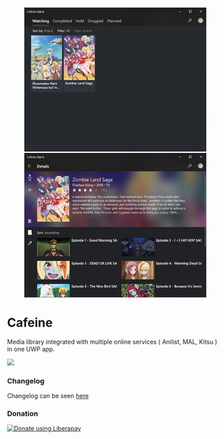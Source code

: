 <p float="left" align="center">
<img src="images/01_dark.png" width="425">
<img src="images/02_dark.png" width="425">
</p>

# Cafeine
Media library integrated with multiple online services ( Anilist, MAL, Kitsu ) in one UWP app.

[<img src="https://assets.windowsphone.com/85864462-9c82-451e-9355-a3d5f874397a/English_get-it-from-MS_InvariantCulture_Default.png" width="150">](https://www.microsoft.com/store/apps/9NG9S7Q4Q65R?ocid=badge)


### Changelog
Changelog can be seen [here](Changelog.md)

### Donation
[<img alt="Donate using Liberapay" src="https://liberapay.com/assets/widgets/donate.svg">](https://liberapay.com/kekekmacan/donate)
